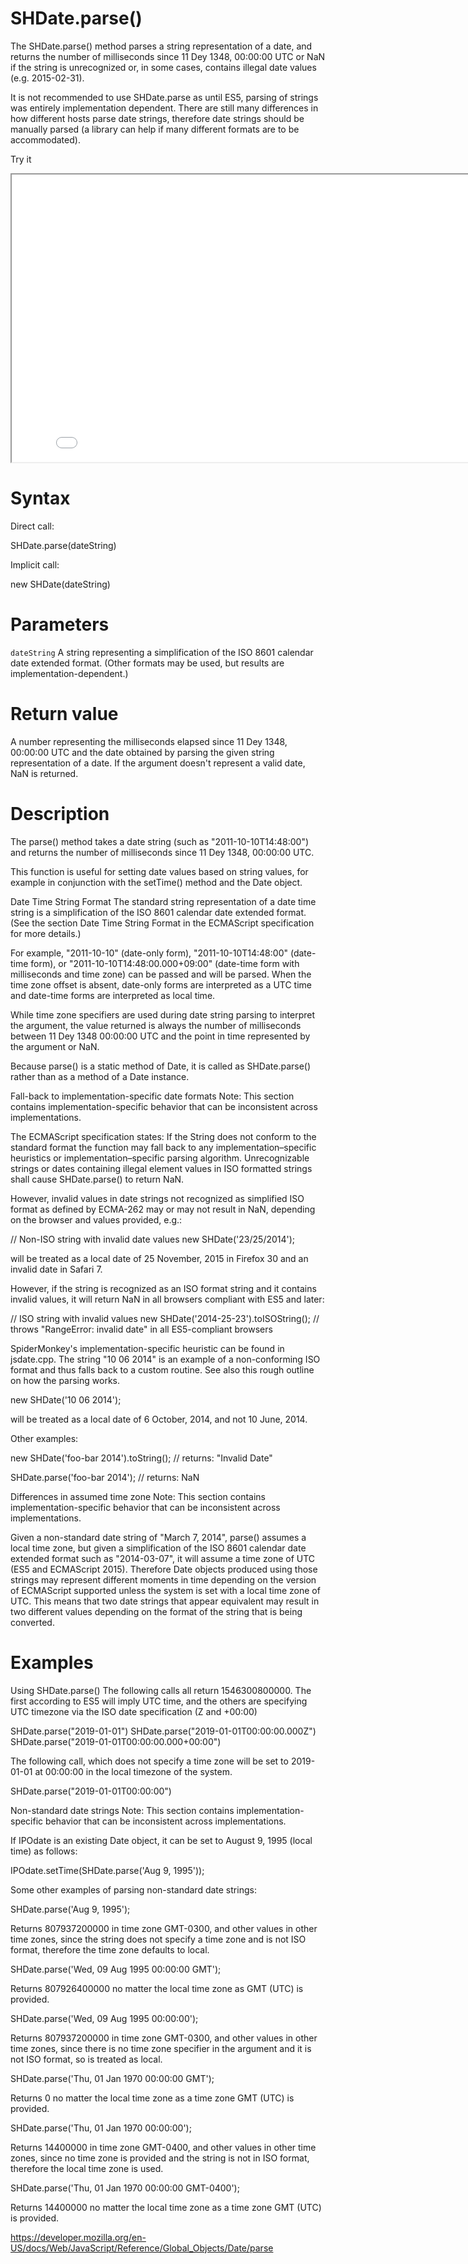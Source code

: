# SHDate.parse()

The SHDate.parse() method parses a string representation of a date, and returns the number of milliseconds since 11 Dey 1348, 00:00:00 UTC or NaN if the string is unrecognized or, in some cases, contains illegal date values (e.g. 2015-02-31).

It is not recommended to use SHDate.parse as until ES5, parsing of strings was entirely implementation dependent. There are still many differences in how different hosts parse date strings, therefore date strings should be manually parsed (a library can help if many different formats are to be accommodated).

Try it

<iframe style="width: 830px; height: 460px;" src="/SHDateTime-js/examples/live.html?function=getHours" title="MDN Web Docs Interactive Example" loading="lazy"></iframe>
<br/>

# Syntax

Direct call:

SHDate.parse(dateString)

Implicit call:

new SHDate(dateString)

# Parameters

<code>dateString</code>
A string representing a simplification of the ISO 8601 calendar date extended format. (Other formats may be used, but results are implementation-dependent.)

# Return value

A number representing the milliseconds elapsed since 11 Dey 1348, 00:00:00 UTC and the date obtained by parsing the given string representation of a date. If the argument doesn't represent a valid date, NaN is returned.

# Description

The parse() method takes a date string (such as "2011-10-10T14:48:00") and returns the number of milliseconds since 11 Dey 1348, 00:00:00 UTC.

This function is useful for setting date values based on string values, for example in conjunction with the setTime() method and the Date object.

Date Time String Format
The standard string representation of a date time string is a simplification of the ISO 8601 calendar date extended format. (See the section Date Time String Format in the ECMAScript specification for more details.)

For example, "2011-10-10" (date-only form), "2011-10-10T14:48:00" (date-time form), or "2011-10-10T14:48:00.000+09:00" (date-time form with milliseconds and time zone) can be passed and will be parsed. When the time zone offset is absent, date-only forms are interpreted as a UTC time and date-time forms are interpreted as local time.

While time zone specifiers are used during date string parsing to interpret the argument, the value returned is always the number of milliseconds between 11 Dey 1348 00:00:00 UTC and the point in time represented by the argument or NaN.

Because parse() is a static method of Date, it is called as SHDate.parse() rather than as a method of a Date instance.

Fall-back to implementation-specific date formats
Note: This section contains implementation-specific behavior that can be inconsistent across implementations.

The ECMAScript specification states: If the String does not conform to the standard format the function may fall back to any implementation–specific heuristics or implementation–specific parsing algorithm. Unrecognizable strings or dates containing illegal element values in ISO formatted strings shall cause SHDate.parse() to return NaN.

However, invalid values in date strings not recognized as simplified ISO format as defined by ECMA-262 may or may not result in NaN, depending on the browser and values provided, e.g.:

// Non-ISO string with invalid date values
new SHDate('23/25/2014');

will be treated as a local date of 25 November, 2015 in Firefox 30 and an invalid date in Safari 7.

However, if the string is recognized as an ISO format string and it contains invalid values, it will return NaN in all browsers compliant with ES5 and later:

// ISO string with invalid values
new SHDate('2014-25-23').toISOString();
// throws "RangeError: invalid date" in all ES5-compliant browsers

SpiderMonkey's implementation-specific heuristic can be found in jsdate.cpp. The string "10 06 2014" is an example of a non-conforming ISO format and thus falls back to a custom routine. See also this rough outline on how the parsing works.

new SHDate('10 06 2014');

will be treated as a local date of 6 October, 2014, and not 10 June, 2014.

Other examples:

new SHDate('foo-bar 2014').toString();
// returns: "Invalid Date"

SHDate.parse('foo-bar 2014');
// returns: NaN

Differences in assumed time zone
Note: This section contains implementation-specific behavior that can be inconsistent across implementations.

Given a non-standard date string of "March 7, 2014", parse() assumes a local time zone, but given a simplification of the ISO 8601 calendar date extended format such as "2014-03-07", it will assume a time zone of UTC (ES5 and ECMAScript 2015). Therefore Date objects produced using those strings may represent different moments in time depending on the version of ECMAScript supported unless the system is set with a local time zone of UTC. This means that two date strings that appear equivalent may result in two different values depending on the format of the string that is being converted.

# Examples

Using SHDate.parse()
The following calls all return 1546300800000. The first according to ES5 will imply UTC time, and the others are specifying UTC timezone via the ISO date specification (Z and +00:00)

SHDate.parse("2019-01-01")
SHDate.parse("2019-01-01T00:00:00.000Z")
SHDate.parse("2019-01-01T00:00:00.000+00:00")

The following call, which does not specify a time zone will be set to 2019-01-01 at 00:00:00 in the local timezone of the system.

SHDate.parse("2019-01-01T00:00:00")

Non-standard date strings
Note: This section contains implementation-specific behavior that can be inconsistent across implementations.

If IPOdate is an existing Date object, it can be set to August 9, 1995 (local time) as follows:

IPOdate.setTime(SHDate.parse('Aug 9, 1995'));

Some other examples of parsing non-standard date strings:

SHDate.parse('Aug 9, 1995');

Returns 807937200000 in time zone GMT-0300, and other values in other time zones, since the string does not specify a time zone and is not ISO format, therefore the time zone defaults to local.

SHDate.parse('Wed, 09 Aug 1995 00:00:00 GMT');

Returns 807926400000 no matter the local time zone as GMT (UTC) is provided.

SHDate.parse('Wed, 09 Aug 1995 00:00:00');

Returns 807937200000 in time zone GMT-0300, and other values in other time zones, since there is no time zone specifier in the argument and it is not ISO format, so is treated as local.

SHDate.parse('Thu, 01 Jan 1970 00:00:00 GMT');

Returns 0 no matter the local time zone as a time zone GMT (UTC) is provided.

SHDate.parse('Thu, 01 Jan 1970 00:00:00');

Returns 14400000 in time zone GMT-0400, and other values in other time zones, since no time zone is provided and the string is not in ISO format, therefore the local time zone is used.

SHDate.parse('Thu, 01 Jan 1970 00:00:00 GMT-0400');

Returns 14400000 no matter the local time zone as a time zone GMT (UTC) is provided.

https://developer.mozilla.org/en-US/docs/Web/JavaScript/Reference/Global_Objects/Date/parse
